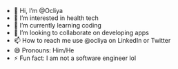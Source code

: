 - 👋 Hi, I’m @Ocliya
- 👀 I’m interested in health tech
- 🌱 I’m currently learning coding
- 💞️ I’m looking to collaborate on developing apps
- 📫 How to reach me use @ocliya on LinkedIn or Twitter
- 😄 Pronouns: Him/He
- ⚡ Fun fact: I am not a software engineer lol

<!---
Ocliya/Ocliya is a ✨ special ✨ repository because its `README.md` (this file) appears on your GitHub profile.
You can click the Preview link to take a look at your changes.
--->
